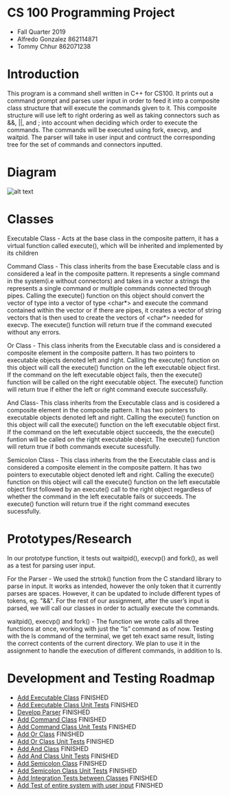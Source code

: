 # CS 100 Programming Project
- Fall Quarter 2019 
- Alfredo Gonzalez 862114871 
- Tommy Chhur 862071238

# Introduction 
This program is a command shell written in C++ for CS100. It prints out a command prompt and  parses user input in order to feed it into a composite class structure that will execute the
commands given to it. This composite structure will use left to right ordering as well as taking connectors such as &&, ||, and ; into account when deciding which order to execute the 
commands. The commands will be executed using fork, execvp, and waitpid. The parser will take in user input and contruct the corresponding tree for the set of commands and connectors
inputted.

# Diagram 
![alt text](https://github.com/cs100/assignment-demon_slayers/blob/master/images/newOMT.PNG "OMT Diagram")

# Classes 
Executable Class - Acts at the base class in the composite pattern, it has a virtual function called execute(), which will be inherited and implemented by its children

Command Class - This class inherits from the base Executable class and is considered a leaf in the composite pattern. It represents a single command in the system(i.e without connectors) and takes in a vector a strings the represents a single command or multiple commands connected through pipes. Calling the execute() function on this object should convert the vector of type <string> into a vector of type <char*> and execute the command contained within the vector or if there are pipes, it creates a vector of string vectors that is then used to create the vectors of <char*> needed for execvp. The execute() function will return true if the command executed without any errors. 

Or Class - This class inherits from the Executable class and is considered a composite element in the composite pattern. It has two pointers to executable objects denoted left and right.
Calling the execute() function on this object will call the execute() function on the left executable object first. If the command on the left executable object fails, then the execute()
function will be called on the right executable object. The execute() function will return true if either the left or right command execute successfully.

And Class- This class inherits from the Executable class and is cosidered a composite element in the composite pattern. It has two pointers to executable objects denoted left and right.
Calling the execute() function on this object will call the execute() function on the left executable object first. If the command on the left executable object succeeds, the the execute()
funtion will be called on the right executable obejct. The execute() function will return true if both commands execute sucessfully.

Semicolon Class - This class inherits from the the Executable class and is considered a composite element in the composite pattern. It has two pointers to executable object denoted left
and right. Calling the execute() function on this object will call the execute() function on the left executable object first followed by an execute() call to the right object regardless
of whether the command in the left executable fails or succeeds. The execute() function will return true if the right command executes sucessfully.

# Prototypes/Research 
In our prototype function, it tests out waitpid(), execvp() and fork(), as well as a test for parsing user input. 

For the Parser - We used the strtok() function from the C standard library to parse in input. It works as intended, however the only token that it currently parses are spaces. However, it can be updated to include different types of tokens, eg. "&&". For the rest of our assignment, after the user’s input is parsed, we will call our classes in order to actually execute the commands.   

waitpid(), execvp() and fork() - The function we wrote calls all three functions at once, working with just the “ls” command as of now. Testing with the ls command of the terminal, we get teh exact same result, listing the correct contents of the current directory. We plan to use it in the assignment to handle the execution of different commands, in addition to ls. 


# Development and Testing Roadmap 
- [Add Executable Class](https://github.com/cs100/assignment-demon_slayers/issues/3)			FINISHED
- [Add Executable Class Unit Tests](https://github.com/cs100/assignment-demon_slayers/issues/4) 	FINISHED	
- [Develop Parser](https://github.com/cs100/assignment-demon_slayers/issues/14)				FINISHED
- [Add Command Class](https://github.com/cs100/assignment-demon_slayers/issues/5) 			FINISHED
- [Add Command Class Unit Tests](https://github.com/cs100/assignment-demon_slayers/issues/6) 		FINISHED
- [Add Or Class](https://github.com/cs100/assignment-demon_slayers/issues/7) 				FINISHED
- [Add Or Class Unit Tests](https://github.com/cs100/assignment-demon_slayers/issues/8) 		FINISHED
- [Add And Class](https://github.com/cs100/assignment-demon_slayers/issues/9) 				FINISHED
- [Add And Class Unit Tests](https://github.com/cs100/assignment-demon_slayers/issues/10) 		FINISHED
- [Add Semicolon Class](https://github.com/cs100/assignment-demon_slayers/issues/11) 			FINISHED
- [Add Semicolon Class Unit Tests](https://github.com/cs100/assignment-demon_slayers/issues/12) 	FINISHED
- [Add Integration Tests between Classes](https://github.com/cs100/assignment-demon_slayers/issues/13) 	FINISHED
- [Add Test of entire system with user input](https://github.com/cs100/assignment-demon_slayers/issues/15) FINISHED
